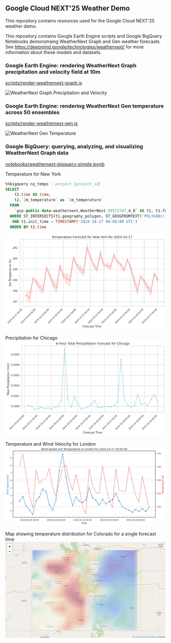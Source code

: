 ## Google Cloud NEXT'25 Weather Demo
This repository contains resources used for the Google Cloud NEXT'25 weather demo.

This repository contains Google Earth Engine scripts and Google BigQuery Notebooks demonstraing WeatherNext Graph and Gen weather forecasts. See https://deepmind.google/technologies/weathernext/ for more information about these models and datasets.

### Google Earth Engine: rendering WeatherNext Graph precipitation and velocity field at 10m

[scripts/render-weathernext-graph.js](scripts/render-weathernext-graph.js)

![WeatherNext Graph Precipitation and Velocity](https://github.com/gena/next25-weather/blob/main/images/ee-weathernext-graph-p-zoom2.1.gif)

### Google Earth Engine: rendering WeatherNext Gen temperature across 50 ensembles

[scripts/render-weathernext-gen.js](scripts/render-weathernext-gen.js)

![WeatherNext Gen Temperature](https://github.com/gena/next25-weather/blob/main/images/ee-weathernext-gen-T.gif)

### Google BigQuery: querying, analyzing, and visualizing WeatherNext Graph data

[notebooks/weathernext-bigquery-simple.ipynb](notebooks/weathernext-bigquery-simple.ipynb)

Temperature for New York

```sql
%%bigquery ny_temps --project {project_id}
SELECT
    t2.time AS time,
    t2.`2m_temperature` as `2m_temperature`
  FROM
    `gcp-public-data-weathernext.WeatherNext.59572747_4_0` AS t1, t1.forecast AS t2
  WHERE ST_INTERSECTS(t1.geography_polygon, ST_GEOGFROMTEXT('POLYGON((-70.66 40.64, -73.85 40.64, -73.85 40.89, -70.66 40.89, -70.66 40.64))'))  # New York City
   AND t1.init_time = TIMESTAMP('2024-10-17 00:00:00 UTC')
  ORDER BY t2.time
```

![Temperature for New York](https://github.com/gena/next25-weather/blob/main/images/bq-weathernext-graph-t-newyork.png)

Precipitation for Chicago
![Precipitation for Chicago](https://github.com/gena/next25-weather/blob/main/images/bq-weathernext-graph-p-chicago.png)

Temperature and Wind Velocity for London
![Temperature and Wind Velocity for London](https://github.com/gena/next25-weather/blob/main/images/bq-weathernext-graph-uv-temp-london.png)

Map showing temperature distribution for Colorado for a single forecast time
![Map showing temperature for Colorado](https://github.com/gena/next25-weather/blob/main/images/bq-weathernext-graph-map-colorado.png)

